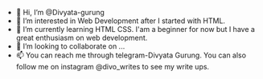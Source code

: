 - 👋 Hi, I’m @Divyata-gurung
- 👀 I’m interested in Web Development after I started with HTML.
- 🌱 I’m currently learning HTML CSS. I'am a beginner for now but I have a great enthusiasm on web development.
- 💞️ I’m looking to collaborate on ...
- 📫 You can reach me through telegram-Divyata Gurung. You can also follow me on instagram @divo_writes to see my write ups.

<!---
Divyata-gurung/Divyata-gurung is a ✨ special ✨ repository because its `README.md` (this file) appears on your GitHub profile.
You can click the Preview link to take a look at your changes.
--->
